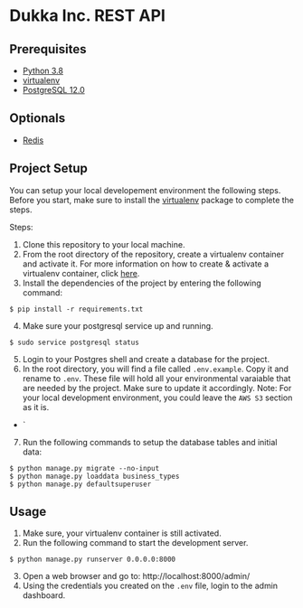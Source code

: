 # Dukka Inc. REST API

## Prerequisites
* [Python 3.8](https://www.python.org/downloads/)
* [virtualenv](https://virtualenv.pypa.io/en/latest/index.html)
* [PostgreSQL 12.0](https://www.postgresql.org/download/)

## Optionals
* [Redis](https://redis.io/download)


## Project Setup
You can setup your local developement environment the following steps. Before you start, make sure to install the [virtualenv](https://virtualenv.pypa.io/en/latest/index.html) package to complete the steps.

Steps:
1. Clone this repository to your local machine.
2. From the root directory of the repository, create a virtualenv container and activate it. For more information on how to create & activate a virtualenv container, click [here](https://virtualenv.pypa.io/en/stable/user_guide.html).
3. Install the dependencies of the project by entering the following command:
```
$ pip install -r requirements.txt
```
4. Make sure your postgresql service up and running.
```
$ sudo service postgresql status
```
5. Login to your Postgres shell and create a database for the project.
6. In the root directory, you will find a file called `.env.example`. Copy it and rename to `.env`. These file will hold all your environmental varaiable that are needed by the project. Make sure to update it accordingly.
Note: For your local development environment, you could leave the `AWS S3` section as it is.
* `
7. Run the following commands to setup the database tables and initial data:
```
$ python manage.py migrate --no-input
$ python manage.py loaddata business_types
$ python manage.py defaultsuperuser
```

## Usage
1. Make sure, your virtualenv container is still activated.
2. Run the following command to start the development server.
```
$ python manage.py runserver 0.0.0.0:8000
```
3. Open a web browser and go to: http://localhost:8000/admin/
4. Using the credentials you created on the `.env` file, login to the admin dashboard.

